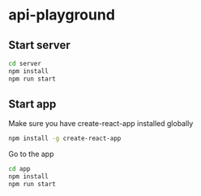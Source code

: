 # api-playground
## Start server
```bash
cd server
npm install
npm run start
```

## Start app
Make sure you have create-react-app installed globally
```bash
npm install -g create-react-app
```

Go to the app
```bash
cd app
npm install
npm run start
```